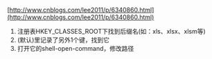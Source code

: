 [http://www.cnblogs.com/lee2011/p/6340860.html](http://www.cnblogs.com/lee2011/p/6340860.html)

1. 注册表HKEY_CLASSES_ROOT下找到后缀名(如：xls、xlsx、xlsm等)
1. (默认)里记录了另外1个键，找到它
1. 打开它的shell-open-command，修改路径